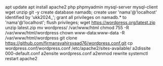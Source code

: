 apt update 
apt install apache2 php phpmyadmin mysql-server mysql-client wget unzip git -y
create database namadb;
create user 'nama'@'localhost' identified by 'ukk2024_';
grant all privileges on namadb.* to 'nama'@'localhost';
flush privileges;
wget https://wordpress.org/latest.zip
unzip latest.zip
mv wordpress/ /var/www/html
chmod 755 -R /var/www/html/wordpress
chown www-data:www-data -R /var/www/html/wordpress
git clone https://github.com/firmansyahirsyaad76/wordpress.conf.git
cp wordpress.conf/wordpress.conf /etc/apache2/sites-available/
a2dissite 000-default.conf
a2ensite wordpress.conf
a2enmod rewrite
systemctl restart apache2





